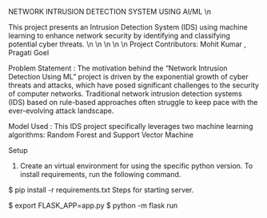 NETWORK INTRUSION DETECTION SYSTEM USING AI/ML
\n

This project presents an Intrusion Detection System (IDS) using machine learning to 
enhance network security by identifying and classifying potential cyber threats.
\n
\n
\n
\n
\n
Project Contributors: 
Mohit Kumar , Pragati Goel




Problem Statement :
The motivation behind the “Network Intrusion Detection Using ML” project is driven 
by the exponential growth of cyber threats and attacks, which have posed significant 
challenges to the security of computer networks. Traditional network intrusion 
detection systems (IDS) based on rule-based approaches often struggle to keep pace 
with the ever-evolving attack landscape.

Model Used :
This IDS project specifically leverages two machine 
learning algorithms: Random Forest and Support Vector Machine 


Setup
1. Create an virtual environment for using the specific python version.
To install requirements, run the following command.

$ pip install -r requirements.txt
Steps for starting server.

$ export FLASK_APP=app.py
$ python -m flask run
